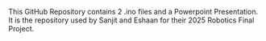 This GitHub Repository contains 2 .ino files and a Powerpoint Presentation. It is the repository used by Sanjit and Eshaan for their 2025 Robotics Final Project.
